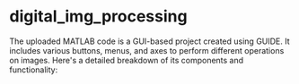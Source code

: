 # digital_img_processing
The uploaded MATLAB code is a GUI-based project created using GUIDE. It includes various buttons, menus, and axes to perform different operations on images. Here's a detailed breakdown of its components and functionality:
